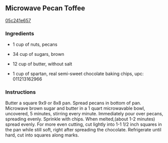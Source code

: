 ## Microwave Pecan Toffee

[05c241e657](http://www.food.com/recipe/microwave-pecan-toffee-400836)

### Ingredients

 - 1 cup of nuts, pecans

 - 34 cup of sugars, brown

 - 12 cup of butter, without salt

 - 1 cup of spartan, real semi-sweet chocolate baking chips, upc: 011213162966

### Instructions

Butter a square 9x9 or 8x8 pan. Spread pecans in bottom of pan. Microwave brown sugar and butter in a 1 quart microwavable bowl, uncovered, 5 minutes, stirring every minute. Immediately pour over pecans, spreading evenly. Sprinkle with chips. When melted,(about 1-2 minutes) spread evenly. For more even cutting, cut lightly into 1-1 1/2 inch squares in the pan while still soft, right after spreading the chocolate. Refrigerate until hard, cut into squares along marks.